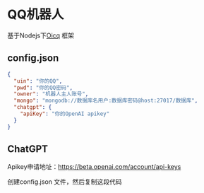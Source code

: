 # QQ机器人

基于Nodejs下[Oicq](https://github.com/takayama-lily/oicq )  框架

## config.json

```json
{
  "uin": "你的QQ",
  "pwd": "你的QQ密码",
  "owner": "机器人主人账号",
  "mongo": "mongodb://数据库名用户:数据库密码@host:27017/数据库",
  "chatgpt": {
    "apiKey": "你的OpenAI apikey"
  }
}
```

## ChatGPT
Apikey申请地址：https://beta.openai.com/account/api-keys

创建config.json 文件，然后复制这段代码
